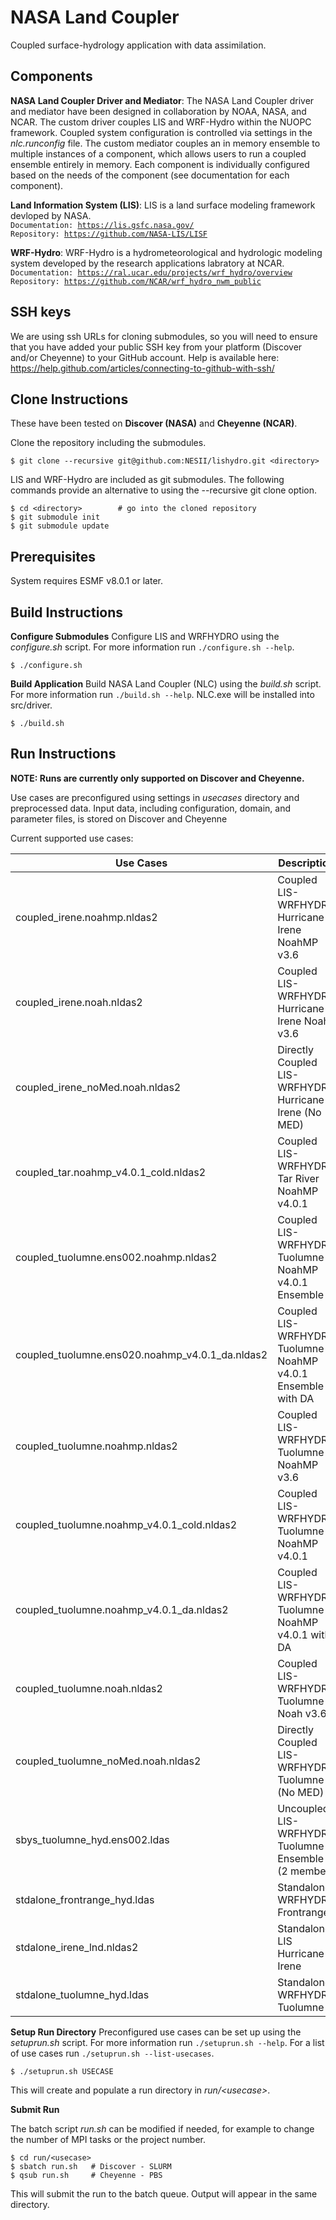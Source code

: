 # NASA Land Coupler
Coupled surface-hydrology application with data assimilation.

## Components
**NASA Land Coupler Driver and Mediator**:
The NASA Land Coupler driver and mediator have been designed in collaboration
by NOAA, NASA, and NCAR. The custom driver couples LIS and WRF-Hydro within the
NUOPC framework. Coupled system configuration is controlled via settings in the
*nlc.runconfig* file. The custom mediator couples an in memory ensemble to
multiple instances of a component, which allows users to run a coupled ensemble
entirely in memory. Each component is individually configured based on the needs
of the component (see documentation for each component).

**Land Information System (LIS)**:
LIS is a land surface modeling framework devloped by NASA.<br/>
<code>Documentation: https://lis.gsfc.nasa.gov/</code><br/>
<code>Repository: https://github.com/NASA-LIS/LISF</code>

**WRF-Hydro**:
WRF-Hydro is a hydrometeorological and hydrologic modeling system
developed by the research applications labratory at NCAR.<br/>
<code>Documentation: https://ral.ucar.edu/projects/wrf_hydro/overview</code><br/>
<code>Repository: https://github.com/NCAR/wrf_hydro_nwm_public</code>

## SSH keys
We are using ssh URLs for cloning submodules, so you will
need to ensure that you have added your public SSH key from
your platform (Discover and/or Cheyenne) to your GitHub account.
Help is available here:
https://help.github.com/articles/connecting-to-github-with-ssh/

## Clone Instructions
These have been tested on **Discover (NASA)** and 
**Cheyenne (NCAR)**.

Clone the repository including the submodules. 
```
$ git clone --recursive git@github.com:NESII/lishydro.git <directory>
```

LIS and WRF-Hydro are included as git submodules. The following
commands provide an alternative to using the --recursive git
clone option.
```
$ cd <directory>        # go into the cloned repository
$ git submodule init
$ git submodule update
```

## Prerequisites
System requires ESMF v8.0.1 or later.

## Build Instructions

**Configure Submodules**
Configure LIS and WRFHYDRO using the *configure.sh* script. For more information
run `./configure.sh --help`.
```
$ ./configure.sh
```

**Build Application**
Build NASA Land Coupler (NLC) using the *build.sh* script. For more information
run `./build.sh --help`. NLC.exe will be installed into src/driver.
```
$ ./build.sh
```

## Run Instructions

**NOTE:  Runs are currently only supported on Discover and Cheyenne.**

Use cases are preconfigured using settings in *usecases* directory and 
preprocessed data. Input data, including configuration, domain, 
and parameter files, is stored on Discover and Cheyenne 

Current supported use cases:

| Use Cases                                          | Description                                                  |
| -------------------------------------------------- | ------------------------------------------------------------ |
| coupled\_irene.noahmp.nldas2                       | Coupled LIS-WRFHYDRO Hurricane Irene NoahMP v3.6             |
| coupled\_irene.noah.nldas2                         | Coupled LIS-WRFHYDRO Hurricane Irene Noah v3.6               |
| coupled\_irene\_noMed.noah.nldas2                  | Directly Coupled LIS-WRFHYDRO Hurricane Irene (No MED)       |
| coupled\_tar.noahmp\_v4.0.1\_cold.nldas2           | Coupled LIS-WRFHYDRO Tar River NoahMP v4.0.1                 |
| coupled\_tuolumne.ens002.noahmp.nldas2             | Coupled LIS-WRFHYDRO Tuolumne NoahMP v4.0.1 Ensemble         |
| coupled\_tuolumne.ens020.noahmp\_v4.0.1\_da.nldas2 | Coupled LIS-WRFHYDRO Tuolumne NoahMP v4.0.1 Ensemble with DA |
| coupled\_tuolumne.noahmp.nldas2                    | Coupled LIS-WRFHYDRO Tuolumne NoahMP v3.6                    |
| coupled\_tuolumne.noahmp\_v4.0.1\_cold.nldas2      | Coupled LIS-WRFHYDRO Tuolumne NoahMP v4.0.1                  |
| coupled\_tuolumne.noahmp\_v4.0.1\_da.nldas2        | Coupled LIS-WRFHYDRO Tuolumne NoahMP v4.0.1 with DA          |
| coupled\_tuolumne.noah.nldas2                      | Coupled LIS-WRFHYDRO Tuolumne Noah v3.6                      |
| coupled\_tuolumne\_noMed.noah.nldas2               | Directly Coupled LIS-WRFHYDRO Tuolumne (No MED)              |
| sbys\_tuolumne\_hyd.ens002.ldas                    | Uncoupled LIS-WRFHYDRO Tuolumne Ensemble (2 member)          |
| stdalone\_frontrange\_hyd.ldas                     | Standalone WRFHYDRO Frontrange                               |
| stdalone\_irene\_lnd.nldas2                        | Standalone LIS Hurricane Irene                               |
| stdalone\_tuolumne\_hyd.ldas                       | Standalone WRFHYDRO Tuolumne                                 |


**Setup Run Directory**
Preconfigured use cases can be set up using the *setuprun.sh* script.
For more information run `./setuprun.sh --help`. For a list of use cases
run `./setuprun.sh --list-usecases`.
```
$ ./setuprun.sh USECASE
```
This will create and populate a run directory in 
*run/&lt;usecase&gt;*.

**Submit Run**

The batch script *run.sh* can be modified if needed, for example
to change the number of MPI tasks or the project number.
```
$ cd run/<usecase>
$ sbatch run.sh   # Discover - SLURM
$ qsub run.sh     # Cheyenne - PBS
```
This will submit the run to the batch queue.  Output
will appear in the same directory.

